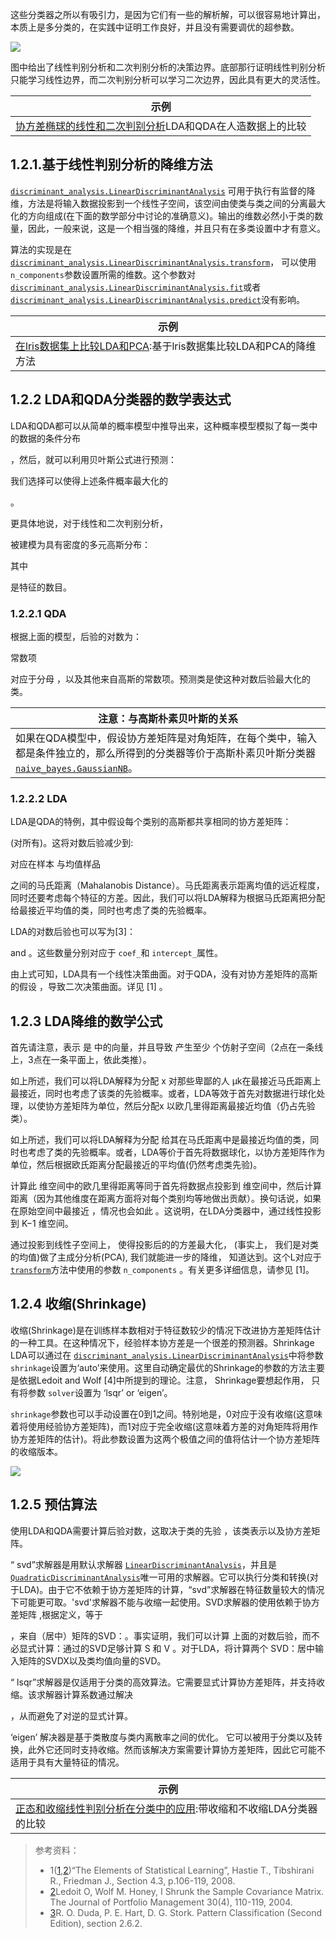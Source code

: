 这些分类器之所以有吸引力，是因为它们有一些的解析解，可以很容易地计算出，本质上是多分类的，在实践中证明工作良好，并且没有需要调优的超参数。

![](https://scikit-learn.org.cn/upload/b42482cec52d0d4ecedb139e0299a880.png)

图中给出了线性判别分析和二次判别分析的决策边界。底部那行证明线性判别分析只能学习线性边界，而二次判别分析可以学习二次边界，因此具有更大的灵活性。

| 示例                                                                                             |
| ------------------------------------------------------------------------------------------------ |
| [协方差椭球的线性和二次判别分析](http://scikit-learn.org.cn/view/48.html)LDA和QDA在人造数据上的比较 |

## 1.2.1.基于线性判别分析的降维方法

[`discriminant_analysis.LinearDiscriminantAnalysis`](https://scikit-learn.org.cn/view/618.html) 可用于执行有监督的降维，方法是将输入数据投影到一个线性子空间，该空间由使类与类之间的分离最大化的方向组成(在下面的数学部分中讨论的准确意义)。输出的维数必然小于类的数量，因此，一般来说，这是一个相当强的降维，并且只有在多类设置中才有意义。

算法的实现是在[`discriminant_analysis.LinearDiscriminantAnalysis.transform`](https://scikit-learn.org.cn/view/618.html)， 可以使用 `n_components`参数设置所需的维数。这个参数对[`discriminant_analysis.LinearDiscriminantAnalysis.fit`](https://scikit-learn.org.cn/view/618.html)或者 [`discriminant_analysis.LinearDiscriminantAnalysis.predict`](https://scikit-learn.org.cn/view/618.html)没有影响。

| 示例                                                                                                     |
| -------------------------------------------------------------------------------------------------------- |
| [在lris数据集上比较LDA和PCA](http://scikit-learn.org.cn/view/152.html):基于lris数据集比较LDA和PCA的降维方法 |

## 1.2.2 LDA和QDA分类器的数学表达式

LDA和QDA都可以从简单的概率模型中推导出来，这种概率模型模拟了每一类中的数据的条件分布

，然后，就可以利用贝叶斯公式进行预测：

我们选择可以使得上述条件概率最大化的

。

更具体地说，对于线性和二次判别分析，

被建模为具有密度的多元高斯分布：

其中

是特征的数目。

### 1.2.2.1 QDA

根据上面的模型，后验的对数为：

常数项

对应于分母 ，以及其他来自高斯的常数项。预测类是使这种对数后验最大化的类。

| 注意：与高斯朴素贝叶斯的关系                                                                                                                                                                  |
| --------------------------------------------------------------------------------------------------------------------------------------------------------------------------------------------- |
| 如果在QDA模型中，假设协方差矩阵是对角矩阵，在每个类中，输入都是条件独立的，那么所得到的分类器等价于高斯朴素贝叶斯分类器[`naive_bayes.GaussianNB`](https://scikit-learn.org.cn/view/689.html)。 |

### 1.2.2.2 LDA

LDA是QDA的特例，其中假设每个类别的高斯都共享相同的协方差矩阵：

(对所有)。这将对数后验减少到:

对应在样本 与均值样品

之间的马氏距离（Mahalanobis Distance）。马氏距离表示距离均值的远近程度，同时还要考虑每个特征的方差。因此，我们可以将LDA解释为根据马氏距离把分配给最接近平均值的类，同时也考虑了类的先验概率。

LDA的对数后验也可以写为\[3\]：

and 。这些数量分别对应于 `coef_`和 `intercept_`属性。

由上式可知，LDA具有一个线性决策曲面。对于QDA，没有对协方差矩阵的高斯的假设 ，导致二次决策曲面。详见 \[1\] 。

## 1.2.3 LDA降维的数学公式

首先请注意，表示 是 中的向量，并且导致 产生至少 个仿射子空间（2点在一条线上，3点在一条平面上，依此类推）。

如上所述，我们可以将LDA解释为分配 x 对那些卑鄙的人 μk在最接近马氏距离上最接近，同时也考虑了该类的先验概率。或者，LDA等效于首先对数据进行球化处理，以使协方差矩阵为单位，然后分配x 以欧几里得距离最接近均值（仍占先验类）。

如上所述，我们可以将LDA解释为分配 给其在马氏距离中是最接近均值的类，同时也考虑了类的先验概率。或者，LDA等价于首先将数据球化，以协方差矩阵作为单位，然后根据欧氏距离分配最接近的平均值(仍然考虑类先验)。

计算此 维空间中的欧几里得距离等同于首先将数据点投影到 维空间中，然后计算距离（因为其他维度在距离方面将对每个类别均等地做出贡献）。换句话说，如果 在原始空间中最接近 ，情况也会如此 。这说明，在LDA分类器中，通过线性投影到 K−1 维空间。

通过投影到线性子空间上， 使得投影后的的方差最大化， (事实上， 我们是对类的均值)做了主成分分析(PCA), 我们就能进一步的降维， 知道达到。这个L对应于[`transform`](https://scikit-learn.org.cn/view/618.html)方法中使用的参数 `n_components` 。有关更多详细信息，请参见 \[1\]。

## 1.2.4 收缩(Shrinkage)

收缩(Shrinkage)是在训练样本数相对于特征数较少的情况下改进协方差矩阵估计的一种工具。在这种情况下，经验样本协方差是一个很差的预测器。Shrinkage LDA可以通过在 [`discriminant_analysis.LinearDiscriminantAnalysis`](https://scikit-learn.org.cn/view/618.html)中将参数 `shrinkage`设置为‘auto’来使用。这里自动确定最优的Shrinkage的参数的方法主要是依据Ledoit and Wolf \[4\]中所提到的理论。注意， Shrinkage要想起作用， 只有将参数 `solver`设置为 ‘lsqr’ or ‘eigen’。

`shrinkage`参数也可以手动设置在0到1之间。特别地是，0对应于没有收缩(这意味着将使用经验协方差矩阵)，而1对应于完全收缩(这意味着方差的对角矩阵将用作协方差矩阵的估计)。将此参数设置为这两个极值之间的值将估计一个协方差矩阵的收缩版本。

![](https://scikit-learn.org.cn/upload/872634770530361cd4ca3b6a598b6e4c.png)

## 1.2.5 预估算法

使用LDA和QDA需要计算后验对数，这取决于类的先验 ，该类表示以及协方差矩阵。

“ svd”求解器是用默认求解器 [`LinearDiscriminantAnalysis`](https://scikit-learn.org.cn/view/618.html)，并且是 [`QuadraticDiscriminantAnalysis`](https://scikit-learn.org.cn/view/619.html)唯一可用的求解器。它可以执行分类和转换(对于LDA)。由于它不依赖于协方差矩阵的计算，“svd”求解器在特征数量较大的情况下可能更可取。'svd'求解器不能与收缩一起使用。SVD求解器的使用依赖于协方差矩阵 ,根据定义，等于

，来自（居中）矩阵的SVD：。事实证明，我们可以计算 上面的对数后验，而不必显式计算：通过的SVD足够计算 S 和 V 。对于LDA，将计算两个 SVD：居中输入矩阵的SVDX以及类均值向量的SVD。

“ lsqr”求解器是仅适用于分类的高效算法。它需要显式计算协方差矩阵，并支持收缩。该求解器计算系数通过解决

，从而避免了对逆的显式计算。

‘eigen’ 解决器是基于类散度与类内离散率之间的优化。 它可以被用于分类以及转换，此外它还同时支持收缩。然而该解决方案需要计算协方差矩阵，因此它可能不适用于具有大量特征的情况。

| 示例                                                                                                       |
| ---------------------------------------------------------------------------------------------------------- |
| [正态和收缩线性判别分析在分类中的应用](http://scikit-learn.org.cn/view/18.html):带收缩和不收缩LDA分类器的比较 |

> 参考资料：
>
> - 1([1](https://scikit-learn.org/stable/modules/lda_qda.html#id2),[2](https://scikit-learn.org/stable/modules/lda_qda.html#id3))“The Elements of Statistical Learning”, Hastie T., Tibshirani R., Friedman J., Section 4.3, p.106-119, 2008.
> - [2](https://scikit-learn.org/stable/modules/lda_qda.html#id4)Ledoit O, Wolf M. Honey, I Shrunk the Sample Covariance Matrix. The Journal of Portfolio Management 30(4), 110-119, 2004.
> - [3](https://scikit-learn.org/stable/modules/lda_qda.html#id1)R. O. Duda, P. E. Hart, D. G. Stork. Pattern Classification (Second Edition), section 2.6.2.
